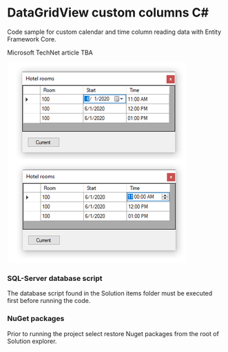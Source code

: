 # DataGridView custom columns C#

Code sample for custom calendar and time column reading data with Entity Framework Core.

Microsoft TechNet article TBA

![screenshot](assets/Grid.png)

### SQL-Server database script
The database script found in the Solution items folder must be executed first before running the code.

### NuGet packages
Prior to running the project select restore Nuget packages from the root of Solution explorer.